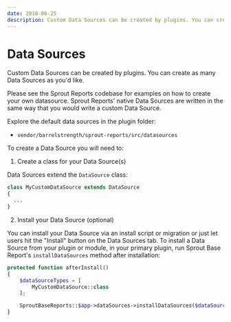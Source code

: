 ```yaml
---
date: 2018-06-25
description: Custom Data Sources can be created by plugins. You can create as many Data Sources as you'd like.
---
```


# Data Sources

Custom Data Sources can be created by plugins. You can create as many Data Sources as you'd like.

Please see the Sprout Reports codebase for examples on how to create your own datasource. Sprout Reports' native Data Sources are written in the same way that you would write a custom Data Source.

Explore the default data sources in the plugin folder:

-  `vendor/barrelstrength/sprout-reports/src/datasources`

To create a Data Source you will need to:

1) Create a class for your Data Source(s)

Data Sources extend the `DataSource` class:

``` php
class MyCustomDataSource extends DataSource
{
  ...
}
```

2. Install your Data Source (optional)

You can install your Data Source via an install script or migration or just let users hit the "Install" button on the Data Sources tab. To install a Data Source from your plugin or module, in your primary plugin, run Sprout Base Report's `installDataSources` method after installation:

``` php
protected function afterInstall()
{
    $dataSourceTypes = [
        MyCustomDataSource::class
    ];

    SproutBaseReports::$app->dataSources->installDataSources($dataSourceTypes);
}
```